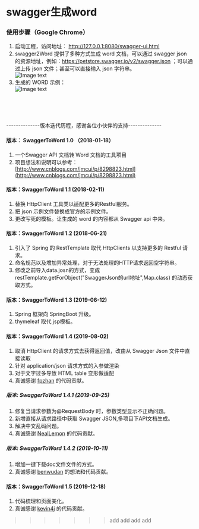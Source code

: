 swagger生成word
=======

### 使用步骤（Google Chrome）

1. 启动工程，访问地址： http://127.0.0.1:8080/swagger-ui.html
2. swagger2Word 提供了多种方式生成 word 文档，可以通过 swagger json 的资源地址，例如：https://petstore.swagger.io/v2/swagger.json ；可以通过上传 json 文件；甚至可以直接输入 json 字符串。  
   ![Image text](https://github.com/JMCuixy/swagger2word/blob/master/swagger2word.jpg)
3. 生成的 WORD 示例：  
   ![Image text](https://github.com/JMCuixy/swagger2word/blob/master/demo_word.jpg)

<br>
<br>
<br>

<p>--------------版本迭代历程，感谢各位小伙伴的支持--------------</p>

#### 版本： SwaggerToWord 1.0 （2018-01-18）

1. 一个Swagger API 文档转 Word 文档的工具项目 
2. 项目想法和说明可以参考：[http://www.cnblogs.com/jmcui/p/8298823.html](http://www.cnblogs.com/jmcui/p/8298823.html)

#### 版本：SwaggerToWord 1.1 (2018-02-11)

1. 替换 HttpClient 工具类以适配更多的Restful服务。
2. 把 json 示例文件替换成官方的示例文件。
3. 更改写死的模板。让生成的 word 的内容都从 Swagger api 中来。

#### 版本：SwaggerToWord 1.2 (2018-06-21)

1. 引入了 Spring 的 RestTemplate 取代 HttpClients 以支持更多的 Restful 请求。
2. 命名规范以及增加异常处理，对于无法处理的HTTP请求返回空字符串。
3. 修改之前导入data.josn的方式，变成 restTemplate.getForObject("SwaggerJson的url地址",Map.class) 的动态获取方式。

#### 版本：SwaggerToWord 1.3 (2019-06-12)

1. Spring 框架向 SpringBoot 升级。
2. thymeleaf 取代 jsp模板。

#### 版本：SwaggerToWord 1.4 (2019-08-02)

1. 取消 HttpClient 的请求方式去获得返回值，改由从 Swagger Json 文件中直接读取  
2. 针对 application/json 请求方式的入参做渲染     
3. 对于文字过多导致 HTML table 变形做适配   
4. 真诚感谢 [fpzhan](https://github.com/fpzhan)  的代码贡献。

##### 版本: SwaggerToWord 1.4.1 (2019-09-25)

1. 修复当请求参数为@RequestBody 时，参数类型显示不正确问题。
2. 新增直接从请求路径中获取 Swagger JSON,多项目下API文档生成。
3. 解决中文乱码问题。
4. 真诚感谢 [NealLemon](https://github.com/NealLemon) 的代码贡献。


##### 版本: SwaggerToWord 1.4.2 (2019-10-11)

1. 增加一键下载doc文件文件的方式。
2. 真诚感谢 [benwudan](https://github.com/benwudan) 的想法和代码贡献。

#### 版本：SwaggerToWord 1.5 (2019-12-18)

1. 代码梳理和页面美化。
2. 真诚感谢 [kevin4j](https://github.com/kevin4j)  的代码贡献。

>>>>>>> add
>>>>>>> add
>>>>>>> add
>>>>>>> add